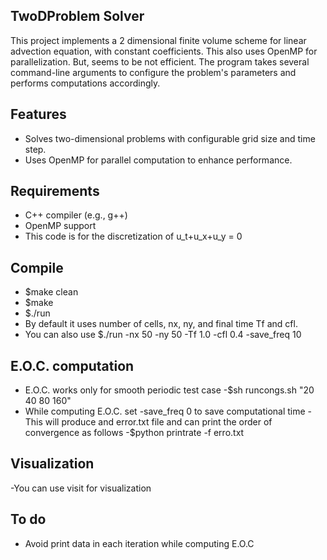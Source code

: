 ## TwoDProblem Solver
This project implements a 2 dimensional finite volume scheme for linear advection equation, with constant coefficients. This also uses OpenMP for parallelization. But, seems to be not efficient. The program takes several command-line arguments to configure the problem's parameters and performs computations accordingly.
## Features
- Solves two-dimensional problems with configurable grid size and time step.
- Uses OpenMP for parallel computation to enhance performance.
## Requirements
- C++ compiler (e.g., g++)
- OpenMP support
- This code is for the discretization of u_t+u_x+u_y = 0
## Compile 
- $make clean
- $make 
- $./run
- By default it uses number of cells, nx, ny, and final time Tf and cfl.
- You can also use $./run -nx 50 -ny 50 -Tf 1.0 -cfl 0.4 -save_freq 10

## E.O.C. computation 
- E.O.C. works only for smooth periodic test case
-$sh runcongs.sh "20 40 80 160"
- While computing E.O.C. set -save_freq 0 to save computational time
-This will produce and error.txt file and can print the order of convergence as follows
-$python printrate -f erro.txt
## Visualization
-You can use visit for visualization
## To do
- Avoid print data in each iteration while computing E.O.C

